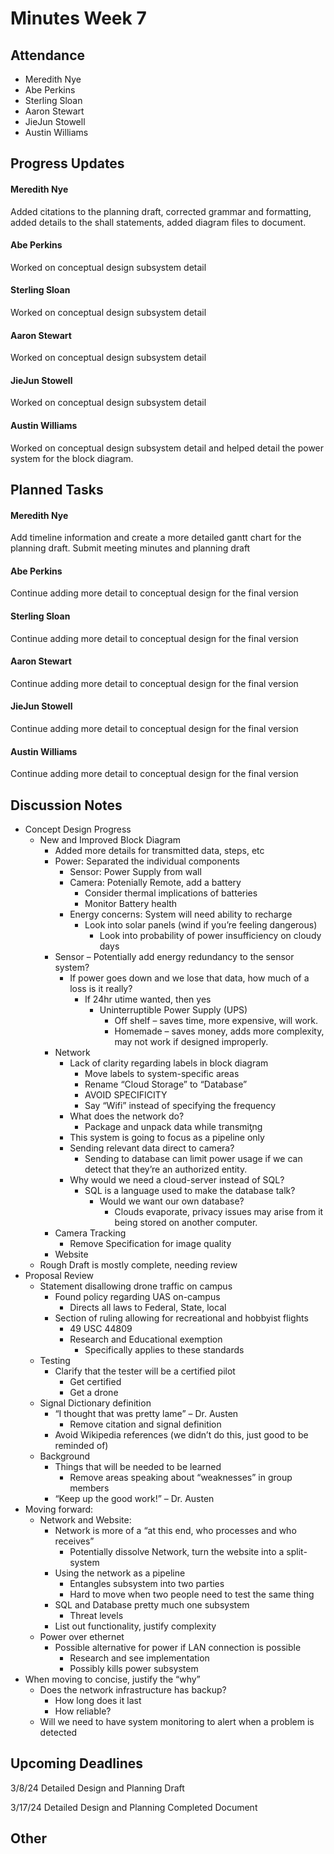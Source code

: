 # Minutes Week 7

## Attendance
   - Meredith Nye
   - Abe Perkins
   - Sterling Sloan
   - Aaron Stewart
   - JieJun Stowell
   - Austin Williams

## Progress Updates
#### Meredith Nye
Added citations to the planning draft, corrected grammar and formatting, added details to the shall statements, added diagram files to document.             
#### Abe Perkins
Worked on conceptual design subsystem detail
#### Sterling Sloan
Worked on conceptual design subsystem detail
#### Aaron Stewart
Worked on conceptual design subsystem detail
#### JieJun Stowell
Worked on conceptual design subsystem detail
#### Austin Williams
Worked on conceptual design subsystem detail and helped detail the power system for the block diagram.

## Planned Tasks
#### Meredith Nye
Add timeline information and create a more detailed gantt chart for the planning draft. Submit meeting minutes and planning draft
#### Abe Perkins
Continue adding more detail to conceptual design for the final version 
#### Sterling Sloan
Continue adding more detail to conceptual design for the final version
#### Aaron Stewart
Continue adding more detail to conceptual design for the final version
#### JieJun Stowell
Continue adding more detail to conceptual design for the final version
#### Austin Williams
Continue adding more detail to conceptual design for the final version

## Discussion Notes
- Concept Design Progress
   - New and Improved Block Diagram
      - Added more details for transmitted data, steps, etc
      - Power: Separated the individual components
         - Sensor: Power Supply from wall
         - Camera: Potenially Remote, add a battery
            - Consider thermal implications of batteries
            - Monitor Battery health
         - Energy concerns: System will need ability to recharge
            - Look into solar panels (wind if you’re feeling dangerous)
               - Look into probability of power insufficiency on cloudy days
      - Sensor – Potentially add energy redundancy to the sensor system?
         - If power goes down and we lose that data, how much of a loss is it really?
            - If 24hr utime wanted, then yes
               - Uninterruptible Power Supply (UPS)
                  - Off shelf – saves time, more expensive, will work.
                  - Homemade – saves money, adds more complexity, may not work if designed improperly.
      - Network
         - Lack of clarity regarding labels in block diagram
            - Move labels to system-specific areas
            - Rename “Cloud Storage” to “Database”
            - AVOID SPECIFICITY
            - Say “Wifi” instead of specifying the frequency
         - What does the network do?
            - Package and unpack data while transmiƫng
         - This system is going to focus as a pipeline only
         - Sending relevant data direct to camera?
            - Sending to database can limit power usage if we can detect that they’re an authorized entity.
         - Why would we need a cloud-server instead of SQL?
            - SQL is a language used to make the database talk?
               - Would we want our own database?
                  - Clouds evaporate, privacy issues may arise from it being stored on another computer.
      - Camera Tracking
         - Remove Specification for image quality
      - Website
   - Rough Draft is mostly complete, needing review
- Proposal Review
   - Statement disallowing drone traffic on campus
      - Found policy regarding UAS on-campus
         - Directs all laws to Federal, State, local
      - Section of ruling allowing for recreational and hobbyist flights
         - 49 USC 44809
         - Research and Educational exemption
            - Specifically applies to these standards
   - Testing
      - Clarify that the tester will be a certified pilot
         - Get certified
         - Get a drone
   - Signal Dictionary definition
      - “I thought that was pretty lame” – Dr. Austen
         - Remove citation and signal definition
      - Avoid Wikipedia references (we didn’t do this, just good to be reminded of)
   - Background
      - Things that will be needed to be learned
         - Remove areas speaking about “weaknesses” in group members
      - “Keep up the good work!” – Dr. Austen
- Moving forward:
   - Network and Website:
      - Network is more of a “at this end, who processes and who receives”
         - Potentially dissolve Network, turn the website into a split-system
      - Using the network as a pipeline
         - Entangles subsystem into two parties
         - Hard to move when two people need to test the same thing
      - SQL and Database pretty much one subsystem
         - Threat levels
      - List out functionality, justify complexity
   - Power over ethernet
      - Possible alternative for power if LAN connection is possible
         - Research and see implementation
         - Possibly kills power subsystem
- When moving to concise, justify the “why”
   - Does the network infrastructure has backup?
      - How long does it last
      - How reliable?
   - Will we need to have system monitoring to alert when a problem is detected 

## Upcoming Deadlines
3/8/24 Detailed Design and Planning Draft

3/17/24 Detailed Design and Planning Completed Document

## Other
